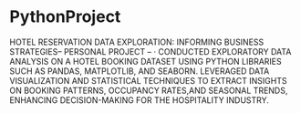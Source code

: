 # PythonProject
HOTEL RESERVATION DATA EXPLORATION: INFORMING BUSINESS STRATEGIES– 
PERSONAL PROJECT –
·	  CONDUCTED EXPLORATORY DATA ANALYSIS ON A HOTEL BOOKING DATASET USING 
    PYTHON
LIBRARIES SUCH AS PANDAS, MATPLOTLIB, AND SEABORN. LEVERAGED DATA VISUALIZATION
 AND
   STATISTICAL TECHNIQUES TO EXTRACT INSIGHTS ON BOOKING PATTERNS, OCCUPANCY 
RATES,AND
   SEASONAL TRENDS, ENHANCING DECISION-MAKING FOR THE HOSPITALITY INDUSTRY.
